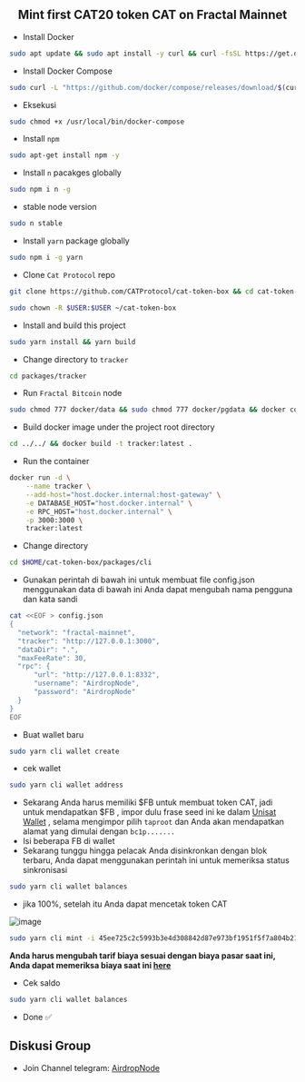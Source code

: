 <h2 align=center>Mint first CAT20 token CAT on Fractal Mainnet</h2>

- Install Docker
```bash
sudo apt update && sudo apt install -y curl && curl -fsSL https://get.docker.com -o get-docker.sh && sudo sh get-docker.sh
```
- Install Docker Compose
```bash
sudo curl -L "https://github.com/docker/compose/releases/download/$(curl -s https://api.github.com/repos/docker/compose/releases/latest | grep 'tag_name' | cut -d\" -f4)/docker-compose-$(uname -s)-$(uname -m)" -o /usr/local/bin/docker-compose
```
- Eksekusi
```bash
sudo chmod +x /usr/local/bin/docker-compose
```
- Install `npm`
```bash
sudo apt-get install npm -y
```
- Install `n` pacakges globally
```bash
sudo npm i n -g
```
- stable node version
```bash
sudo n stable
```
- Install `yarn` package globally
```bash
sudo npm i -g yarn
```
- Clone `Cat Protocol` repo
```bash
git clone https://github.com/CATProtocol/cat-token-box && cd cat-token-box
```
```bash
sudo chown -R $USER:$USER ~/cat-token-box
```
- Install and build this project
```bash
sudo yarn install && yarn build
```
- Change directory to `tracker`
```bash
cd packages/tracker
```
- Run `Fractal Bitcoin` node
```bash
sudo chmod 777 docker/data && sudo chmod 777 docker/pgdata && docker compose up -d
```
- Build docker image under the project root directory
```bash
cd ../../ && docker build -t tracker:latest .
```
- Run the container
```bash
docker run -d \
    --name tracker \
    --add-host="host.docker.internal:host-gateway" \
    -e DATABASE_HOST="host.docker.internal" \
    -e RPC_HOST="host.docker.internal" \
    -p 3000:3000 \
    tracker:latest
```
- Change directory
```bash
cd $HOME/cat-token-box/packages/cli
```
- Gunakan perintah di bawah ini untuk membuat file config.json menggunakan data di bawah ini Anda dapat mengubah nama pengguna dan kata sandi
```bash
cat <<EOF > config.json
{
  "network": "fractal-mainnet",
  "tracker": "http://127.0.0.1:3000",
  "dataDir": ".",
  "maxFeeRate": 30,
  "rpc": {
      "url": "http://127.0.0.1:8332",
      "username": "AirdropNode",
      "password": "AirdropNode"
  }
}
EOF
```
- Buat wallet baru
```bash
sudo yarn cli wallet create
```
- cek wallet
```bash
sudo yarn cli wallet address
```
- Sekarang Anda harus memiliki $FB untuk membuat token CAT, jadi untuk mendapatkan $FB , impor dulu frase seed ini ke dalam [Unisat Wallet](https://chrome.google.com/webstore/detail/unisat/ppbibelpcjmhbdihakflkdcoccbgbkpo) , selama mengimpor pilih `taproot` dan Anda akan mendapatkan alamat yang dimulai dengan `bc1p.......`
- Isi beberapa FB di wallet
- Sekarang tunggu hingga pelacak Anda disinkronkan dengan blok terbaru, Anda dapat menggunakan perintah ini untuk memeriksa status sinkronisasi
```bash
sudo yarn cli wallet balances
```
- jika 100%, setelah itu Anda dapat mencetak token CAT

![image](https://github.com/user-attachments/assets/4abfd1d1-b1fb-461c-89a4-7788db9c88c1)

```bash
sudo yarn cli mint -i 45ee725c2c5993b3e4d308842d87e973bf1951f5f7a804b21e4dd964ecd12d6b_0 5 --fee-rate 120
```
**Anda harus mengubah tarif biaya sesuai dengan biaya pasar saat ini, Anda dapat memeriksa biaya saat ini [here](https://explorer.unisat.io/fractal-mainnet)**
- Cek saldo
```bash
sudo yarn cli wallet balances
```
- Done ✅
## Diskusi Group
- Join Channel telegram: [AirdropNode](https://t.me/airdrop_node)
